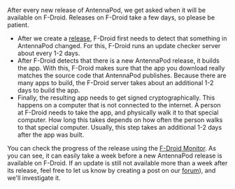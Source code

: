 After every new release of AntennaPod, we get asked when it will be available on F-Droid. Releases on F-Droid take a few days, so please be patient.

- After we create a [release](https://github.com/AntennaPod/AntennaPod/releases), F-Droid first needs to detect that something in AntennaPod changed. For this, F-Droid runs an update checker server about every 1-2 days.
- After F-Droid detects that there is a new AntennaPod release, it builds the app. With this, F-Droid makes sure that the app you download really matches the source code that AntennaPod publishes. Because there are many apps to build, the F-Droid server takes about an additional 1-2 days to build the app.
- Finally, the resulting app needs to get signed cryptographically. This happens on a computer that is not connected to the internet. A person at F-Droid needs to take the app, and physically walk it to that special computer. How long this takes depends on how often the person walks to that special computer. Usually, this step takes an additional 1-2 days after the app was built.

You can check the progress of the release using the [F-Droid Monitor](https://monitor.f-droid.org/builds).
As you can see, it can easily take a week before a new AntennaPod release is available on F-Droid.
If an update is still not available more than a week after its release, feel free to let us know by creating a post on our [forum](https://forum.antennapod.org/)), and we'll investigate it.
